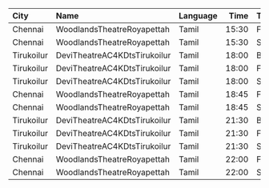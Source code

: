 | City       | Name                         | Language |  Time | Type        | Price | Capacity | Booked |
| :--------- | :--------------------------- | :------- | ----: | :---------- | ----: | -------: | -----: |
| Chennai    | WoodlandsTheatreRoyapettah   | Tamil    | 15:30 | FirstClass  |  100₹ |      408 |    391 |
| Chennai    | WoodlandsTheatreRoyapettah   | Tamil    | 15:30 | SecondClass |   60₹ |       51 |     51 |
| Tirukoilur | DeviTheatreAC4KDtsTirukoilur | Tamil    | 18:00 | Box         |  130₹ |       32 |     16 |
| Tirukoilur | DeviTheatreAC4KDtsTirukoilur | Tamil    | 18:00 | FirstClass  |   80₹ |      360 |    206 |
| Tirukoilur | DeviTheatreAC4KDtsTirukoilur | Tamil    | 18:00 | SecondClass |   80₹ |       44 |     44 |
| Chennai    | WoodlandsTheatreRoyapettah   | Tamil    | 18:45 | FirstClass  |  100₹ |      408 |    391 |
| Chennai    | WoodlandsTheatreRoyapettah   | Tamil    | 18:45 | SecondClass |   60₹ |       51 |     51 |
| Tirukoilur | DeviTheatreAC4KDtsTirukoilur | Tamil    | 21:30 | Box         |  130₹ |       32 |     16 |
| Tirukoilur | DeviTheatreAC4KDtsTirukoilur | Tamil    | 21:30 | FirstClass  |   80₹ |      360 |    206 |
| Tirukoilur | DeviTheatreAC4KDtsTirukoilur | Tamil    | 21:30 | SecondClass |   80₹ |       44 |     44 |
| Chennai    | WoodlandsTheatreRoyapettah   | Tamil    | 22:00 | FirstClass  |  100₹ |      408 |    391 |
| Chennai    | WoodlandsTheatreRoyapettah   | Tamil    | 22:00 | SecondClass |   60₹ |       51 |     51 |